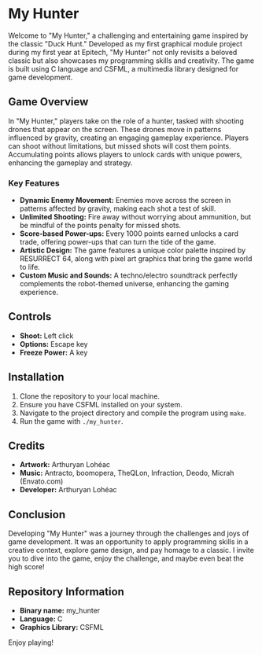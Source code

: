 # My Hunter

Welcome to "My Hunter," a challenging and entertaining game inspired by the classic "Duck Hunt." Developed as my first graphical module project during my first year at Epitech, "My Hunter" not only revisits a beloved classic but also showcases my programming skills and creativity. The game is built using C language and CSFML, a multimedia library designed for game development.

## Game Overview

In "My Hunter," players take on the role of a hunter, tasked with shooting drones that appear on the screen. These drones move in patterns influenced by gravity, creating an engaging gameplay experience. Players can shoot without limitations, but missed shots will cost them points. Accumulating points allows players to unlock cards with unique powers, enhancing the gameplay and strategy.

### Key Features

- **Dynamic Enemy Movement:** Enemies move across the screen in patterns affected by gravity, making each shot a test of skill.
- **Unlimited Shooting:** Fire away without worrying about ammunition, but be mindful of the points penalty for missed shots.
- **Score-based Power-ups:** Every 1000 points earned unlocks a card trade, offering power-ups that can turn the tide of the game.
- **Artistic Design:** The game features a unique color palette inspired by RESURRECT 64, along with pixel art graphics that bring the game world to life.
- **Custom Music and Sounds:** A techno/electro soundtrack perfectly complements the robot-themed universe, enhancing the gaming experience.

## Controls

- **Shoot:** Left click
- **Options:** Escape key
- **Freeze Power:** A key

## Installation

1. Clone the repository to your local machine.
2. Ensure you have CSFML installed on your system.
3. Navigate to the project directory and compile the program using `make`.
4. Run the game with `./my_hunter`.

## Credits

- **Artwork:** Arthuryan Lohéac
- **Music:** Antracto, boomopera, TheQLon, Infraction, Deodo, Micrah (Envato.com)
- **Developer:** Arthuryan Lohéac

## Conclusion

Developing "My Hunter" was a journey through the challenges and joys of game development. It was an opportunity to apply programming skills in a creative context, explore game design, and pay homage to a classic. I invite you to dive into the game, enjoy the challenge, and maybe even beat the high score!

## Repository Information

- **Binary name:** my_hunter
- **Language:** C
- **Graphics Library:** CSFML

Enjoy playing!
